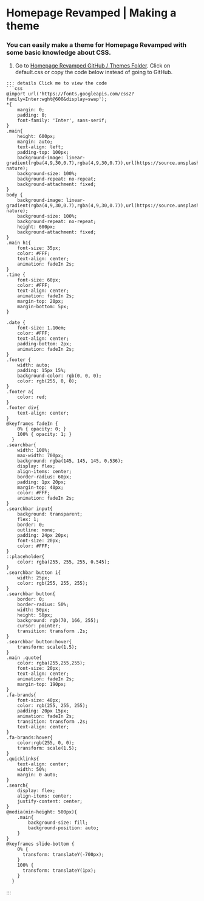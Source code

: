 # Homepage Revamped | Making a theme

### You can easily make a theme for Homepage Revamped with some basic knowledge about CSS.

 1. Go to [Homepage Revamped GitHub / Themes Folder](https://github.com/AFHStudio/homepage-revamped/tree/main/themes). Click on default.css or copy the code below instead of going to GitHub.
```
::: details Click me to view the code
```css
@import url('https://fonts.googleapis.com/css2?family=Inter:wght@600&display=swap');
*{
    margin: 0;
    padding: 0;
    font-family: 'Inter', sans-serif;
}
.main{
    height: 600px;
    margin: auto;
    text-align: left;
    padding-top: 100px;
    background-image: linear-gradient(rgba(4,9,30,0.7),rgba(4,9,30,0.7)),url(https://source.unsplash.com/random/1920x1080/?nature);
    background-size: 100%;
    background-repeat: no-repeat;
    background-attachment: fixed;
}
body {
    background-image: linear-gradient(rgba(4,9,30,0.7),rgba(4,9,30,0.7)),url(https://source.unsplash.com/random/1920x1080/?nature);
    background-size: 100%;
    background-repeat: no-repeat;
    height: 600px;
    background-attachment: fixed;
}
.main h1{
    font-size: 35px;
    color: #FFF;
    text-align: center;
    animation: fadeIn 2s;
}
.time {
    font-size: 60px;
    color: #FFF;
    text-align: center;
    animation: fadeIn 2s;
    margin-top: 20px;
    margin-bottom: 5px;
}
  
.date {
    font-size: 1.10em;
    color: #FFF;
    text-align: center;
    padding-bottom: 2px;
    animation: fadeIn 2s;
}
.footer {
    width: auto;
    padding: 15px 15%;
    background-color: rgb(0, 0, 0);
    color: rgb(255, 0, 0);
}
.footer a{
    color: red;
}
.footer div{
    text-align: center;
}  
@keyframes fadeIn {
    0% { opacity: 0; }
    100% { opacity: 1; }
  }
.searchbar{
    width: 100%;
    max-width: 700px;
    background: rgba(145, 145, 145, 0.536);
    display: flex;
    align-items: center;
    border-radius: 60px;
    padding: 1px 20px;
    margin-top: 40px;
    color: #FFF;
    animation: fadeIn 2s;
}
.searchbar input{
    background: transparent;
    flex: 1;
    border: 0;
    outline: none;
    padding: 24px 20px;
    font-size: 20px;
    color: #FFF;
}
::placeholder{
    color: rgba(255, 255, 255, 0.545);
}
.searchbar button i{
    width: 25px;
    color: rgb(255, 255, 255);
}
.searchbar button{
    border: 0;
    border-radius: 50%;
    width: 50px;
    height: 50px;
    background: rgb(70, 166, 255);
    cursor: pointer;
    transition: transform .2s;
}
.searchbar button:hover{
    transform: scale(1.5);
}
.main .quote{
    color: rgba(255,255,255);
    font-size: 20px;
    text-align: center;
    animation: fadeIn 2s;
    margin-top: 190px;
}
.fa-brands{
    font-size: 40px;
    color: rgb(255, 255, 255);
    padding: 20px 15px;
    animation: fadeIn 2s;
    transition: transform .2s;
    text-align: center;
}
.fa-brands:hover{
    color:rgb(255, 0, 0);
    transform: scale(1.5);
}
.quicklinks{
    text-align: center;
    width: 50%;
    margin: 0 auto;
}
.search{
    display: flex;
    align-items: center;
    justify-content: center;
}
@media(min-height: 500px){
    .main{
        background-size: fill;
        background-position: auto;
    }
}
@keyframes slide-bottom {
    0% {
      transform: translateY(-700px);
    }
    100% {
      transform: translateY(1px);
    }
  }
```
:::

